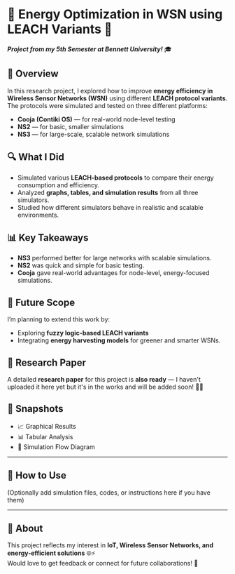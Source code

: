 # 📡 Energy Optimization in WSN using LEACH Variants 🌿

**_Project from my 5th Semester at Bennett University!_** 🎓

## 📖 Overview  
In this research project, I explored how to improve **energy efficiency in Wireless Sensor Networks (WSN)** using different **LEACH protocol variants**.  
The protocols were simulated and tested on three different platforms:  
- **Cooja (Contiki OS)** — for real-world node-level testing  
- **NS2** — for basic, smaller simulations  
- **NS3** — for large-scale, scalable network simulations  

## 🔍 What I Did  
- Simulated various **LEACH-based protocols** to compare their energy consumption and efficiency.
- Analyzed **graphs, tables, and simulation results** from all three simulators.
- Studied how different simulators behave in realistic and scalable environments.

## 📊 Key Takeaways  
- **NS3** performed better for large networks with scalable simulations.  
- **NS2** was quick and simple for basic testing.  
- **Cooja** gave real-world advantages for node-level, energy-focused simulations.

## 🚀 Future Scope  
I’m planning to extend this work by:  
- Exploring **fuzzy logic-based LEACH variants**  
- Integrating **energy harvesting models** for greener and smarter WSNs.

## 📑 Research Paper  
A detailed **research paper** for this project is **also ready** — I haven't uploaded it here yet but it's in the works and will be added soon! 📄✨  

## 📸 Snapshots  
- 📈 Graphical Results  
- 📊 Tabular Analysis  
- 📝 Simulation Flow Diagram  

---

## 📁 How to Use  
(Optionally add simulation files, codes, or instructions here if you have them)

---

## 📌 About  
This project reflects my interest in **IoT, Wireless Sensor Networks, and energy-efficient solutions** 🌐⚡  
Would love to get feedback or connect for future collaborations! 🚀
